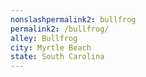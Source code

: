 ```yaml
---
﻿nonslashpermalink2: bullfrog
permalink2: /bullfrog/
alley: Bullfrog
city: Myrtle Beach
state: South Carolina
---
```

